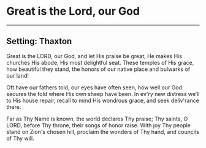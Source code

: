 # Great is the Lord, our God

***

## Setting: Thaxton

Great is the LORD, our God,
and let His praise be great;
He makes His churches His abode,
His most delightful seat.
These temples of His grace,
how beautiful they stand,
the honors of our native place
and bulwarks of our land!

Oft have our fathers told,
our eyes have often seen,
how well our God secures the fold
where His own sheep have been.
In ev'ry new distress
we’ll to His house repair,
recall to mind His wondrous grace,
and seek deliv'rance there.

Far as Thy Name is known,
the world declares Thy praise;
Thy saints, O LORD, before Thy throne,
their songs of honor raise.
With joy Thy people stand
on Zion's chosen hill,
proclaim the wonders of Thy hand,
and councils of Thy will.